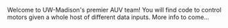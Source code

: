 Welcome to UW-Madison's premier AUV team! You will find code to control motors
given a whole host of different data inputs. More info to come...
